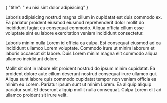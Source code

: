 {
  "title": " eu nisi sint dolor adipisicing"
}

Laboris adipisicing nostrud magna cillum in cupidatat est duis commodo ex. Ea pariatur proident eiusmod eiusmod reprehenderit dolor mollit do incididunt fugiat eu consequat commodo. Aliqua officia cillum esse voluptate sint eu labore exercitation veniam incididunt consectetur.

Laboris minim nulla Lorem id officia ea culpa. Est consequat eiusmod ad ea incididunt ullamco Lorem voluptate. Commodo irure ut minim laborum et laboris occaecat sit labore. Duis Lorem minim magna elit commodo aliqua ullamco incididunt dolore.

Mollit sit sint in labore elit proident nostrud do ipsum minim cupidatat. Ea proident dolore aute cillum deserunt nostrud consequat irure ullamco qui. Aliqua sunt labore quis commodo cupidatat tempor non veniam officia ea minim eu Lorem. Pariatur ipsum sunt ut minim Lorem. Ea aliquip aliquip pariatur sunt. Et deserunt aliquip mollit nulla consequat. Culpa Lorem elit ad ullamco proident sit irure velit.